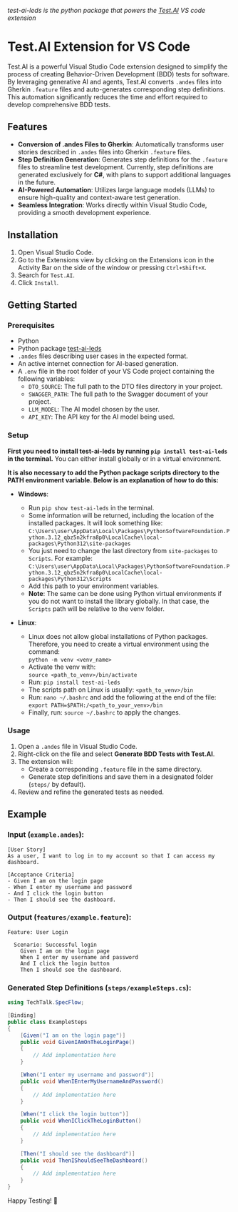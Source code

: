 *test-ai-leds is the python package that powers the [Test.AI](https://marketplace.visualstudio.com/items?itemName=GabrieldePaulaBrunetti.test-ai) VS code extension*

# Test.AI Extension for VS Code

Test.AI is a powerful Visual Studio Code extension designed to simplify the process of creating Behavior-Driven Development (BDD) tests for software. By leveraging generative AI and agents, Test.AI converts `.andes` files into Gherkin `.feature` files and auto-generates corresponding step definitions. This automation significantly reduces the time and effort required to develop comprehensive BDD tests.

## Features

- **Conversion of .andes Files to Gherkin**: Automatically transforms user stories described in `.andes` files into Gherkin `.feature` files.
- **Step Definition Generation**: Generates step definitions for the `.feature` files to streamline test development. Currently, step definitions are generated exclusively for **C#**, with plans to support additional languages in the future.
- **AI-Powered Automation**: Utilizes large language models (LLMs) to ensure high-quality and context-aware test generation.
- **Seamless Integration**: Works directly within Visual Studio Code, providing a smooth development experience.

## Installation

1. Open Visual Studio Code.
2. Go to the Extensions view by clicking on the Extensions icon in the Activity Bar on the side of the window or pressing `Ctrl+Shift+X`.
3. Search for `Test.AI`.
4. Click `Install`.

## Getting Started

### Prerequisites
- Python
- Python package [test-ai-leds](https://pypi.org/project/test-ai-leds/)
- `.andes` files describing user cases in the expected format.
- An active internet connection for AI-based generation.
- A `.env` file in the root folder of your VS Code project containing the following variables:
  - `DTO_SOURCE`: The full path to the DTO files directory in your project.
  - `SWAGGER_PATH`: The full path to the Swagger document of your project.
  - `LLM_MODEL`: The AI model chosen by the user.
  - `API_KEY`: The API key for the AI model being used.


### Setup

**First you need to install test-ai-leds by running `pip install test-ai-leds` in the terminal.**
You can either install globally or in a virtual environment.

**It is also necessary to add the Python package scripts directory to the PATH environment variable. Below is an explanation of how to do this:**

- **Windows**:
  - Run `pip show test-ai-leds` in the terminal.
  - Some information will be returned, including the location of the installed packages. It will look something like:
    `C:\Users\user\AppData\Local\Packages\PythonSoftwareFoundation.Python.3.12_qbz5n2kfra8p0\LocalCache\local-packages\Python312\site-packages`
  - You just need to change the last directory from `site-packages` to `Scripts`. For example:
    `C:\Users\user\AppData\Local\Packages\PythonSoftwareFoundation.Python.3.12_qbz5n2kfra8p0\LocalCache\local-packages\Python312\Scripts`
  - Add this path to your environment variables.
  - **Note**: The same can be done using Python virtual environments if you do not want to install the library globally. In that case, the `Scripts` path will be relative to the venv folder.

- **Linux**:
  - Linux does not allow global installations of Python packages. Therefore, you need to create a virtual environment using the command:  
    `python -m venv <venv_name>`
  - Activate the venv with:  
    `source <path_to_venv>/bin/activate`
  - Run: `pip install test-ai-leds`
  - The scripts path on Linux is usually: `<path_to_venv>/bin`
  - Run: `nano ~/.bashrc`
    and add the following at the end of the file: `export PATH=$PATH:/<path_to_your_venv>/bin`
  - Finally, run: `source ~/.bashrc` to apply the changes.
  
### Usage
1. Open a `.andes` file in Visual Studio Code.
2. Right-click on the file and select **Generate BDD Tests with Test.AI**.
3. The extension will:
   - Create a corresponding `.feature` file in the same directory.
   - Generate step definitions and save them in a designated folder (`steps/` by default).
4. Review and refine the generated tests as needed.

## Example

### Input (`example.andes`):
```andes
[User Story]
As a user, I want to log in to my account so that I can access my dashboard.

[Acceptance Criteria]
- Given I am on the login page
- When I enter my username and password
- And I click the login button
- Then I should see the dashboard.
```

### Output (`features/example.feature`):
```gherkin
Feature: User Login

  Scenario: Successful login
    Given I am on the login page
    When I enter my username and password
    And I click the login button
    Then I should see the dashboard.
```

### Generated Step Definitions (`steps/exampleSteps.cs`):
```csharp
using TechTalk.SpecFlow;

[Binding]
public class ExampleSteps
{
    [Given("I am on the login page")]
    public void GivenIAmOnTheLoginPage()
    {
        // Add implementation here
    }

    [When("I enter my username and password")]
    public void WhenIEnterMyUsernameAndPassword()
    {
        // Add implementation here
    }

    [When("I click the login button")]
    public void WhenIClickTheLoginButton()
    {
        // Add implementation here
    }

    [Then("I should see the dashboard")]
    public void ThenIShouldSeeTheDashboard()
    {
        // Add implementation here
    }
}
```

Happy Testing! 🚀
